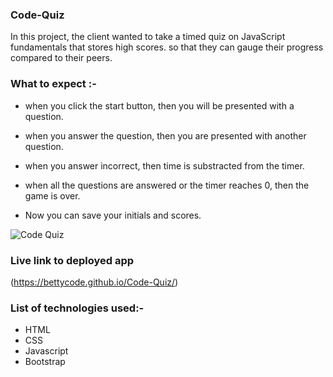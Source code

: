 ### Code-Quiz


In this project, the client wanted to take a timed quiz on JavaScript fundamentals that stores high scores.
so that they can gauge their progress compared to their peers.



### What to expect :-


- when you click the start button, then you will be presented with a question.

- when you answer the question, then you are presented with another question.

- when you answer incorrect, then time is substracted from the timer.

- when all the questions are answered or the timer reaches 0, then the game is over.

- Now you can save your initials and scores.



![Code Quiz](Asset/Code%20Quiz.gif)


### Live link to deployed app
(https://bettycode.github.io/Code-Quiz/)

### List of technologies used:-

* HTML
* CSS 
* Javascript
* Bootstrap
